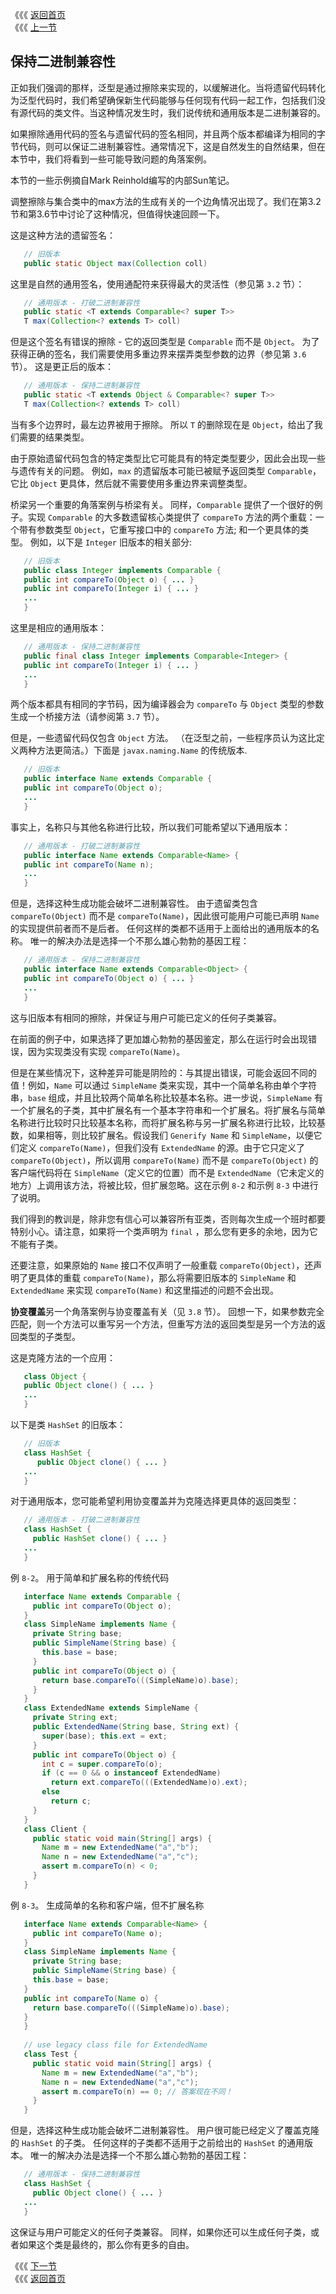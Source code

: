 《《《 [返回首页](../README.md)       <br/>
《《《 [上一节](03_Specialize_to_Create_Reifiable_Types.md)

## 保持二进制兼容性

正如我们强调的那样，泛型是通过擦除来实现的，以缓解进化。当将遗留代码转化为泛型代码时，我们希望确保新生代码能够与任何现有代码一起工作，包括我们没有源代码的类文件。当这种情况发生时，我们说传统和通用版本是二进制兼容的。

如果擦除通用代码的签名与遗留代码的签名相同，并且两个版本都编译为相同的字节代码，则可以保证二进制兼容性。通常情况下，这是自然发生的自然结果，但在本节中，我们将看到一些可能导致问题的角落案例。

本节的一些示例摘自Mark Reinhold编写的内部Sun笔记。

调整擦除与集合类中的max方法的生成有关的一个边角情况出现了。我们在第3.2节和第3.6节中讨论了这种情况，但值得快速回顾一下。

这是这种方法的遗留签名：

```java
   // 旧版本
   public static Object max(Collection coll)
```

这里是自然的通用签名，使用通配符来获得最大的灵活性（参见第 `3.2` 节）：

```java
   // 通用版本 - 打破二进制兼容性
   public static <T extends Comparable<? super T>>
   T max(Collection<? extends T> coll)
```

但是这个签名有错误的擦除 - 它的返回类型是 `Comparable` 而不是 `Object`。 为了获得正确的签名，我们需要使用多重边界来摆弄类型参数的边界（参见第 `3.6` 节）。 这是更正后的版本：

```java
   // 通用版本 - 保持二进制兼容性
   public static <T extends Object & Comparable<? super T>>
   T max(Collection<? extends T> coll)
```

当有多个边界时，最左边界被用于擦除。 所以 `T` 的删除现在是 `Object`，给出了我们需要的结果类型。

由于原始遗留代码包含的特定类型比它可能具有的特定类型要少，因此会出现一些与遗传有关的问题。 例如，`max` 的遗留版本可能已被赋予返回类型 `Comparable`，它比 `Object` 更具体，然后就不需要使用多重边界来调整类型。

桥梁另一个重要的角落案例与桥梁有关。 同样，`Comparable` 提供了一个很好的例子。实现 `Comparable` 的大多数遗留核心类提供了 `compareTo` 方法的两个重载：一个带有参数类型 `Object`，它重写接口中的 `compareTo` 方法; 和一个更具体的类型。 例如，以下是 `Integer` 旧版本的相关部分:

```java
   // 旧版本
   public class Integer implements Comparable {
   public int compareTo(Object o) { ... }
   public int compareTo(Integer i) { ... }
   ...
   }
```

这里是相应的通用版本：

```java
   // 通用版本 - 保持二进制兼容性
   public final class Integer implements Comparable<Integer> {
   public int compareTo(Integer i) { ... }
   ...
   }
```

两个版本都具有相同的字节码，因为编译器会为 `compareTo` 与 `Object` 类型的参数生成一个桥接方法（请参阅第 `3.7` 节）。

但是，一些遗留代码仅包含 `Object` 方法。 （在泛型之前，一些程序员认为这比定义两种方法更简洁。）下面是 `javax.naming.Name` 的传统版本.

```java
   // 旧版本
   public interface Name extends Comparable {
   public int compareTo(Object o);
   ...
   }
```

事实上，名称只与其他名称进行比较，所以我们可能希望以下通用版本：

```java
   // 通用版本 - 打破二进制兼容性
   public interface Name extends Comparable<Name> {
   public int compareTo(Name n);
   ...
   }
```

但是，选择这种生成功能会破坏二进制兼容性。 由于遗留类包含 `compareTo(Object)` 而不是 `compareTo(Name)`，因此很可能用户可能已声明 `Name` 的实现提供前者而不是后者。 任何这样的类都不适用于上面给出的通用版本的名称。 唯一的解决办法是选择一个不那么雄心勃勃的基因工程：

```java
   // 通用版本 - 保持二进制兼容性
   public interface Name extends Comparable<Object> {
   public int compareTo(Object o) { ... }
   ...
   }
```

这与旧版本有相同的擦除，并保证与用户可能已定义的任何子类兼容。

在前面的例子中，如果选择了更加雄心勃勃的基因鉴定，那么在运行时会出现错误，因为实现类没有实现 `compareTo(Name)`。

但是在某些情况下，这种差异可能是阴险的：与其提出错误，可能会返回不同的值！例如，`Name` 可以通过 `SimpleName` 类来实现，其中一个简单名称由单个字符串，`base` 组成，并且比较两个简单名称比较基本名称。进一步说，`SimpleName` 有一个扩展名的子类，其中扩展名有一个基本字符串和一个扩展名。将扩展名与简单名称进行比较时只比较基本名称，而将扩展名称与另一扩展名称进行比较，比较基数，如果相等，则比较扩展名。假设我们 `Generify Name` 和 `SimpleName`，以便它们定义 `compareTo(Name)`，但我们没有 `ExtendedName` 的源。由于它只定义了 `compareTo(Object)`，所以调用 `compareTo(Name)` 而不是 `compareTo(Object)` 的客户端代码将在 `SimpleName`（定义它的位置）而不是 `ExtendedName`（它未定义的地方）上调用该方法，将被比较，但扩展忽略。这在示例 `8-2` 和示例 `8-3` 中进行了说明。

我们得到的教训是，除非您有信心可以兼容所有亚类，否则每次生成一个班时都要特别小心。请注意，如果将一个类声明为 `final` ，那么您有更多的余地，因为它不能有子类。

还要注意，如果原始的 `Name` 接口不仅声明了一般重载 `compareTo(Object)`，还声明了更具体的重载 `compareTo(Name)`，那么将需要旧版本的 `SimpleName` 和 `ExtendedName` 来实现 `compareTo(Name)` 和这里描述的问题不会出现。

**协变覆盖**另一个角落案例与协变覆盖有关（见 `3.8` 节）。 回想一下，如果参数完全匹配，则一个方法可以重写另一个方法，但重写方法的返回类型是另一个方法的返回类型的子类型。

这是克隆方法的一个应用：

```java
   class Object {
   public Object clone() { ... }
   ...
   }
```

以下是类 `HashSet` 的旧版本：

```java
   // 旧版本
   class HashSet {
      public Object clone() { ... }
   ...
   }
```

对于通用版本，您可能希望利用协变覆盖并为克隆选择更具体的返回类型：

```java
   // 通用版本 - 打破二进制兼容性
   class HashSet {
     public HashSet clone() { ... }
   ...
   }
```

例 `8-2`。 用于简单和扩展名称的传统代码

```java
   interface Name extends Comparable {
     public int compareTo(Object o);
   }
   class SimpleName implements Name {
     private String base;
     public SimpleName(String base) {
       this.base = base;
     }
     public int compareTo(Object o) {
       return base.compareTo(((SimpleName)o).base);
     }
   }
   class ExtendedName extends SimpleName {
     private String ext;
     public ExtendedName(String base, String ext) {
       super(base); this.ext = ext;
     }
     public int compareTo(Object o) {
       int c = super.compareTo(o);
       if (c == 0 && o instanceof ExtendedName)
         return ext.compareTo(((ExtendedName)o).ext);
       else
         return c;
     }
   }
   class Client {
     public static void main(String[] args) {
       Name m = new ExtendedName("a","b");
       Name n = new ExtendedName("a","c");
       assert m.compareTo(n) < 0;
     }
   }
```
   
例 `8-3`。 生成简单的名称和客户端，但不扩展名称
   
```java   
   interface Name extends Comparable<Name> {
     public int compareTo(Name o);
   }
   class SimpleName implements Name {
     private String base;
     public SimpleName(String base) {
     this.base = base;
   }
   public int compareTo(Name o) {
     return base.compareTo(((SimpleName)o).base);
   }
   }
   
   // use legacy class file for ExtendedName
   class Test {
     public static void main(String[] args) {
       Name m = new ExtendedName("a","b");
       Name n = new ExtendedName("a","c");
       assert m.compareTo(n) == 0; // 答案现在不同！
     }
   }
```

但是，选择这种生成功能会破坏二进制兼容性。 用户很可能已经定义了覆盖克隆的 `HashSet` 的子类。 任何这样的子类都不适用于之前给出的 `HashSet` 的通用版本。 唯一的解决办法是选择一个不那么雄心勃勃的基因工程：

```java
   // 通用版本 - 保持二进制兼容性
   class HashSet {
     public Object clone() { ... }
   ...
   }
```

这保证与用户可能定义的任何子类兼容。 同样，如果你还可以生成任何子类，或者如果这个类是最终的，那么你有更多的自由。

《《《 [下一节](../ch09/00_Design_Patterns.md)      <br/>
《《《 [返回首页](../README.md)

























































